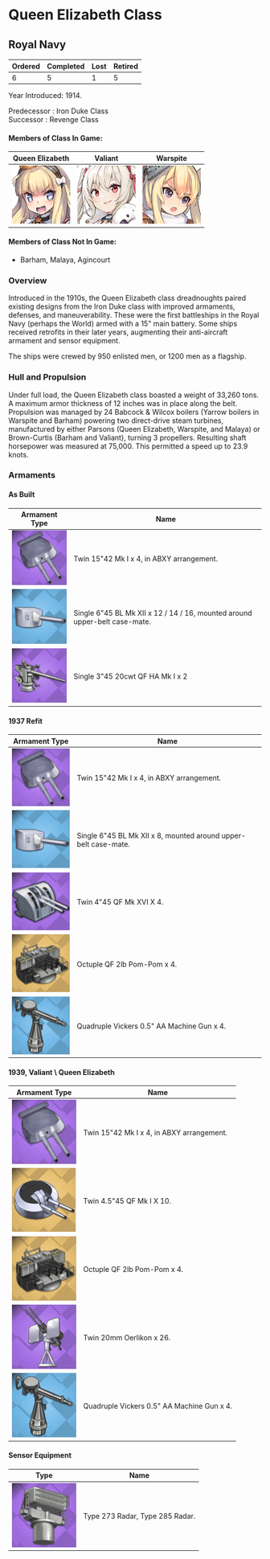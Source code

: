 # Queen Elizabeth Class
## Royal Navy

Ordered | Completed | Lost | Retired
 ------ | ------ | ------ | ------ 
6 | 5 | 1 | 5 <br/>
 
Year Introduced: 1914. <br/>
 
Predecessor : Iron Duke Class <br/>
Successor : Revenge Class <br/>

#### Members of Class In Game: <br/>
Queen Elizabeth | Valiant | Warspite
| ----- | ----- | ----- |
![Queen Elizabeth](/Icons/Ship/RoyalNavy/Queen_Elizabeth.png) | ![Valiant](/Icons/Ship/RoyalNavy/Valiant.png) | ![Warspite](/Icons/Ship/RoyalNavy/Warspite.png)<br/>

#### Members of Class Not In Game: <br/>

* Barham, Malaya, Agincourt

### Overview

Introduced in the 1910s, the Queen Elizabeth class dreadnoughts paired existing designs from the Iron Duke class with improved armaments, defenses, and maneuverability. These were the first battleships in the Royal Navy (perhaps the World) armed with a 15" main battery. Some ships received retrofits in their later years, augmenting their anti-aircraft armament and sensor equipment.

The ships were crewed by 950 enlisted men, or 1200 men as a flagship. <br/>

### Hull and Propulsion

Under full load, the Queen Elizabeth class boasted a weight of 33,260 tons. A maximum armor thickness of 12 inches was in place along the belt. Propulsion was managed by 24 Babcock & Wilcox boilers (Yarrow boilers in Warspite and Barham) powering two direct-drive steam turbines, manufactured by either Parsons (Queen Elizabeth, Warspite, and Malaya) or Brown-Curtis (Barham and Valiant), turning 3 propellers. Resulting shaft horsepower was measured at 75,000. This permitted a speed up to 23.9 knots. <br/>

### Armaments

#### As Built

Armament Type | Name |
 ------ | ------ |
![15in42MkI](/Icons/Equipment/Guns/BB/15in42MkI.png) | Twin 15"42 Mk I x 4, in ABXY arrangement.
![6inMkXII](/Icons/Equipment/Guns/CL/6inMkXII.png) | Single 6"45 BL Mk XII x 12 / 14 / 16, mounted around upper-belt case-mate.
![3in50Mk22](/Icons/Equipment/AA/3in50Mk22.png) | Single 3"45 20cwt QF HA Mk I x 2 <br/>

#### 1937 Refit

Armament Type | Name |
 ------ | ------ |
![15in42MkI](/Icons/Equipment/Guns/BB/15in42MkI.png) | Twin 15"42 Mk I x 4, in ABXY arrangement.
![6inMkXII](/Icons/Equipment/Guns/CL/6inMkXII.png) | Single 6"45 BL Mk XII x 8, mounted around upper-belt case-mate.
![4in45MkXVI](/Icons/Equipment/Guns/DD/4in45MkXVI.png) | Twin 4"45 QF Mk XVI X 4.
![Octuple40mmPomPom](/Icons/Equipment/AA/Octuple40mmPomPom.png) | Octuple QF 2lb Pom-Pom x 4.
![0.5inAAMG](/Icons/Equipment/AA/0.5inAAMG.png) | Quadruple Vickers 0.5" AA Machine Gun x 4. <br/>

#### 1939, Valiant \ Queen Elizabeth

Armament Type | Name |
 ------ | ------ |
![15in42MkI](/Icons/Equipment/Guns/BB/15in42MkI.png) | Twin 15"42 Mk I x 4, in ABXY arrangement.
![4.5in45MkI](/Icons/Equipment/AA/4.5in45MkI.png) | Twin 4.5"45 QF Mk I X 10.
![Octuple40mmPomPom](/Icons/Equipment/AA/Octuple40mmPomPom.png) | Octuple QF 2lb Pom-Pom x 4.
![20mmOerlikonT](/Icons/Equipment/AA/20mmOerlikonT.png) | Twin 20mm Oerlikon x 26.
![0.5inAAMG](/Icons/Equipment/AA/0.5inAAMG.png) | Quadruple Vickers 0.5" AA Machine Gun x 4. <br/>

#### Sensor Equipment

Type | Name |
 ------ | ------ |
![FireControlRadar](/Icons/Equipment/Auxiliary/FireControlRadar.png) | Type 273 Radar, Type 285 Radar.